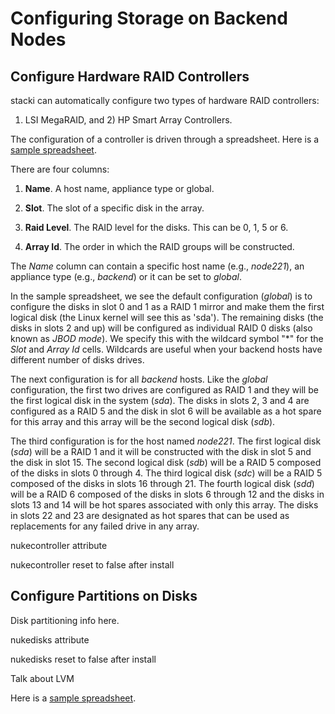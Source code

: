 # Configuring Storage on Backend Nodes

## Configure Hardware RAID Controllers
stacki can automatically configure two types of hardware RAID controllers:
1) LSI MegaRAID, and 2) HP Smart Array Controllers.

The configuration of a controller is driven through a spreadsheet. Here is a [sample spreadsheet](https://docs.google.com/spreadsheets/d/1MWSmqj8WWTp5OspQK8MxS8jYqH8PvwdHV-Kzyft2qJY/pubhtml).

There are four columns:

1. **Name**. A host name, appliance type or global.

2. **Slot**. The slot of a specific disk in the array.

3. **Raid Level**. The RAID level for the disks. This can be 0, 1, 5 or 6.

4. **Array Id**. The order in which the RAID groups will be constructed.

The _Name_ column can contain a specific host name (e.g., _node221_), an
appliance type (e.g., _backend_) or it can be set to _global_.

In the sample spreadsheet, we see the default configuration (_global_) is to
configure the disks in slot 0 and 1 as a RAID 1 mirror and make them the
first logical disk (the Linux kernel will see this as 'sda'). 
The remaining disks (the disks in slots 2 and up) will be configured as individual RAID 0 disks (also known as _JBOD mode_). 
We specify this with the wildcard symbol "*" for the _Slot_ and _Array Id_ cells.
Wildcards are useful when your backend hosts have different number of disks drives.

The next configuration is for all _backend_ hosts.
Like the _global_ configuration, the first two drives are configured as RAID 1 and they will be the first logical disk in the system (_sda_).
The disks in slots 2, 3 and 4 are configured as a RAID 5 and the disk in slot 6 will be available as a hot spare for this array and this array will be the second logical disk (_sdb_).

The third configuration is for the host named _node221_.
The first logical disk (_sda_) will be a RAID 1 and it will be constructed with the disk in slot 5 and the disk in slot 15.
The second logical disk (_sdb_) will be a RAID 5 composed of the disks in slots 0 through 4.
The third logical disk (_sdc_) will be a RAID 5 composed of the disks in slots 16 through 21.
The fourth logical disk (_sdd_) will be a RAID 6 composed of the disks in slots 6 through 12 and the disks in slots 13 and 14 will be hot spares associated with only this array.
The disks in slots 22 and 23 are designated as hot spares that can be used as replacements for any failed drive in any array.

nukecontroller attribute

nukecontroller reset to false after install

## Configure Partitions on Disks
Disk partitioning info here.

nukedisks attribute

nukedisks reset to false after install

Talk about LVM

Here is a [sample spreadsheet](https://docs.google.com/spreadsheets/d/1Hg-yEVgelArXvCGaHk5hTLKQsvNP3Cv9jvKYdOeRavI/pubhtml).



